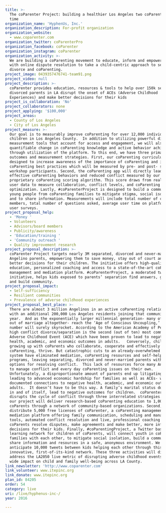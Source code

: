 ```yaml
---
title: >-
  The coParenter Project: building a healthier Los Angeles two coParents at a
  time
organization_name: 'HyphenUs, Inc.'
organization_description: For-profit organization
organization_website:
  - www.coparenter.com
organization_twitter: coParenterPro
organization_facebook: coParenter
organization_instagram: coParenter
organization_activity: >-
  We are building a coParenting movement to educate, inform and empower parents
  with online dispute resolution to take a child-centric approach to separation,
  divorce and coParenting.
project_image: 0439357476741-team91.png
project_video: null
project_description: >-
  coParenter provides education, resources & tools to help over 150k separated &
  divorced parents in LA disrupt the onset of ACEs (Adverse Childhood
  Experiences) and make better decisions for their kids
project_is_collaboration: 'No'
project_collaborators: none
project_applying: '$100,000'
project_areas:
  - County of Los Angeles
  - City of Los Angeles
project_measure: >-
  Our goal is to measurably improve coParenting for over 12,000 individual
  children in Los Angeles County.  In addition to utilizing powerful digital
  measurement tools that account for access and engagement, we will also measure
  quantifiable change in coParenting knowledge and active behavior achieved
  through utilization of the platform. To this end, we have three primary impact
  outcomes and measurement strategies. First, our coParenting curriculum is
  designed to increase awareness of the importance of coParenting and introduce
  coParenting best practices which will be measured by pre- and post- surveys of
  workshop participants. Second, the coParenting app will directly lead to more
  effective coParenting behaviors and reduced conflict measured by our
  proprietary coParenting scoring algorithm. This score draws from real time
  user data to measure collaboration, conflict levels, and coParenting
  optimization. Lastly, #coParenterProject is designed to build a community of
  young people from coParenting families to mitigate stigma, social isolation,
  and to share information. Measurements will include total number of community
  members, total number of questions asked, average user time on platform, and
  user surveys.
project_proposal_help:
  - 'Money '
  - Volunteers
  - Advisors/board members
  - Publicity/awareness
  - 'Education/training '
  - 'Community outreach '
  - Quality improvement research
project_proposal_description: >-
  coParenter Project targets nearly 3M separated, divorced and never-married
  Angelino parents, empowering them to save money, stay out of court and make
  better decisions for their children. The initiative offers high-quality
  education, personalized coaching and access to a state-of-the-art coParenting
  management and mediation platform. #coParenterProject, a moderated twitter
  initiative, helps kids exposed to parents’ separation find answers, get help
  and build community.
project_proposal_impact:
  - Self-sufficiency
  - Resilient communities
  - Prevalence of adverse childhood experiences
project_proposal_best_place: >-
  There are almost 3 million Angelinos in an active coParenting relationship
  with an additional 200,000 Los Angeles residents joining that community every
  year.  And as the exponentially larger millennial generation- many of whom opt
  out of marriage altogether- reach the ‘Age of Conscious Uncoupling,’ that
  number will surely skyrocket. According to the American Academy of Pediatrics,
  high conflict divorce/separation is the second (out of ten) most common
  Adverse Childhood Event (ACE) which have been proven to lead to negative
  health, academic, and economic outcomes in adults.   Conversely, children
  growing up with coParents who collaborate, cooperate and effectively
  coParenting, thrive. But catastrophic cuts to an already-overwhelmed court
  system have eliminated mediation, coParenting resources and self-help
  programs, leaving separating, divorced and never-married parents with few
  options for resolving conflict.  This lack of resources force many Angelenos
  to manage conflict and every day coParenting issues on their own. 
  Unfortunately, a disproportionate amount of parents end up litigating in court
  leading to advanced economic hardship for families as well as ACEs- which have
  documented connections to negative health, academic, and economic outcomes in
  adults.  It doesn’t have to be this way. A family’s marital status does not,
  in and of itself, lead to negative outcomes for children.  coParenter Project
  disrupts the cycle of conflict through three interrelated strategies.  First,
  our project will deliver research-based coParenting education to 1,000
  coParents through a network of community-based organizations. Second, we will
  distribute 5,000 free licenses of coParenter, a coParenting management and
  mediation platform offering family communication, scheduling and management
  tools, automated conflict resolution and live, professional coaching to help
  coParents resolve disputes, make agreements and make better, more informed
  decisions for their kids. Finally, #coParentingProject, a Twitter based
  learning network for children of coParents, will connect youth in coParenting
  families with each other, to mitigate social isolation, build a community, and
  share information and resources in a safe, anonymous environment. We
  anticipate 10,000 tweets between kids helping each other through this
  innovative, first-of-its-kind network. These three activities will directly
  address the LA2050 live metric of disrupting adverse childhood events and have
  wide impact on child and family well-being across LA County.
link_newsletter: 'http://www.coparenter.com'
link_volunteer: www.itepinc.org
link_donate: www.itepinc.org
plan_id: 84205
order: 54
category: live
uri: /live/hyphenus-inc-/
year: 2016

---
```

